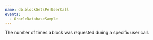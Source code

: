 ```yaml
---
name: db.blockGetsPerUserCall
events:
  - OracleDatabaseSample
---
```


The number of times a block was requested during a specific user call.